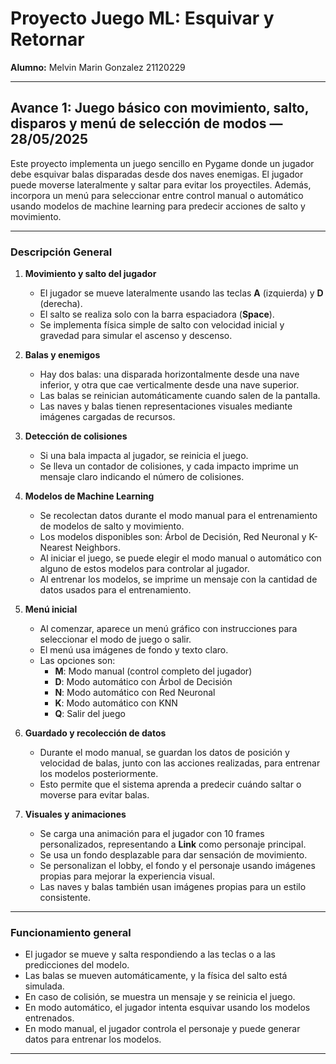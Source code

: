 # Proyecto Juego ML: Esquivar y Retornar

**Alumno:**  Melvin Marin Gonzalez 21120229

---

## Avance 1: Juego básico con movimiento, salto, disparos y menú de selección de modos — 28/05/2025

Este proyecto implementa un juego sencillo en Pygame donde un jugador debe esquivar balas disparadas desde dos naves enemigas. El jugador puede moverse lateralmente y saltar para evitar los proyectiles. Además, incorpora un menú para seleccionar entre control manual o automático usando modelos de machine learning para predecir acciones de salto y movimiento.

---

### Descripción General

1. **Movimiento y salto del jugador**

   - El jugador se mueve lateralmente usando las teclas **A** (izquierda) y **D** (derecha).
   - El salto se realiza solo con la barra espaciadora (**Space**).
   - Se implementa física simple de salto con velocidad inicial y gravedad para simular el ascenso y descenso.

2. **Balas y enemigos**

   - Hay dos balas: una disparada horizontalmente desde una nave inferior, y otra que cae verticalmente desde una nave superior.
   - Las balas se reinician automáticamente cuando salen de la pantalla.
   - Las naves y balas tienen representaciones visuales mediante imágenes cargadas de recursos.

3. **Detección de colisiones**

   - Si una bala impacta al jugador, se reinicia el juego.
   - Se lleva un contador de colisiones, y cada impacto imprime un mensaje claro indicando el número de colisiones.

4. **Modelos de Machine Learning**

   - Se recolectan datos durante el modo manual para el entrenamiento de modelos de salto y movimiento.
   - Los modelos disponibles son: Árbol de Decisión, Red Neuronal y K-Nearest Neighbors.
   - Al iniciar el juego, se puede elegir el modo manual o automático con alguno de estos modelos para controlar al jugador.
   - Al entrenar los modelos, se imprime un mensaje con la cantidad de datos usados para el entrenamiento.

5. **Menú inicial**

   - Al comenzar, aparece un menú gráfico con instrucciones para seleccionar el modo de juego o salir.
   - El menú usa imágenes de fondo y texto claro.
   - Las opciones son:
     - **M**: Modo manual (control completo del jugador)
     - **D**: Modo automático con Árbol de Decisión
     - **N**: Modo automático con Red Neuronal
     - **K**: Modo automático con KNN
     - **Q**: Salir del juego

6. **Guardado y recolección de datos**

   - Durante el modo manual, se guardan los datos de posición y velocidad de balas, junto con las acciones realizadas, para entrenar los modelos posteriormente.
   - Esto permite que el sistema aprenda a predecir cuándo saltar o moverse para evitar balas.

7. **Visuales y animaciones**

   - Se carga una animación para el jugador con 10 frames personalizados, representando a **Link** como personaje principal.
   - Se usa un fondo desplazable para dar sensación de movimiento.
   - Se personalizan el lobby, el fondo y el personaje usando imágenes propias para mejorar la experiencia visual.
   - Las naves y balas también usan imágenes propias para un estilo consistente.

---

### Funcionamiento general


- El jugador se mueve y salta respondiendo a las teclas o a las predicciones del modelo.
- Las balas se mueven automáticamente, y la física del salto está simulada.
- En caso de colisión, se muestra un mensaje y se reinicia el juego.
- En modo automático, el jugador intenta esquivar usando los modelos entrenados.
- En modo manual, el jugador controla el personaje y puede generar datos para entrenar los modelos.

---


